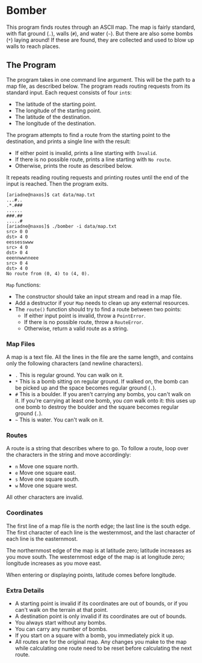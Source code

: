 # Bomber

This program finds routes  through an ASCII map. The map is fairly  standard, with
flat ground (`.`), walls (`#`), and water (`~`).  But  there are also some bombs
(`*`) laying around!  If these are found, they are collected and used to blow up walls
to reach places.


## The Program

The program takes in one command line argument.  This will be the path to a
map file,  as described below.  The program reads routing requests
from its standard input. Each request consists of four `int`s:

- The latitude of the starting point.
- The longitude of the starting point.
- The latitude of the destination.
- The longitude of the destination.

The program attempts to find a route from the starting point to the
destination, and prints a single line with the result:

- If either point is invalid, prints a line starting with `Invalid`.
- If there is no possible route, prints a line starting with `No route`.
- Otherwise, prints the route as described below.

It repeats reading routing requests and printing routes until the end of the
input is reached.  Then the program exits.

```
[ariadne@naxos]$ cat data/map.txt
...#..
.*.###
......
###.##
.....#
[ariadne@naxos]$ ./bomber -i data/map.txt
src> 0 0
dst> 4 0
eessesswww
src> 4 0
dst> 0 4
eeennwwnneee
src> 0 4
dst> 4 0
No route from (0, 4) to (4, 0).
```

`Map` functions:

- The constructor should take an input stream and read in a map file.
- Add a destructor if your `Map` needs to clean up any external resources.
- The `route()` function should try to find a route between two points:
  - If either input point is invalid, throw a `PointError`.
  - If there is no possible route, throw a `RouteError`.
  - Otherwise, return a valid route as a string.


### Map Files

A map is a text file.  All the lines in the file are the same length,
and contains only the following characters (and newline characters).

- `.`  This is regular ground.  You can walk on it.
- `*`  This is a bomb sitting on regular ground.  If walked on, the bomb can be picked 
  up and the space becomes regular ground (`.`).
- `#`  This is a boulder.  If you  aren't carrying any bombs,  you can't walk on
  it. If you're carrying at least one bomb, you _can_ walk onto it: this uses up
  one bomb to destroy the boulder and the square becomes regular ground (`.`).
- `~`  This is water.  You can't walk on it.

### Routes

A route is  a string that describes where to go.  To follow a route, loop
over the characters in the string and move accordingly:

- `n`  Move one square north.
- `e`  Move one square east.
- `s`  Move one square south.
- `w`  Move one square west.

All other characters are invalid.

### Coordinates

The first line of a map file is the north edge; the last line is the south edge.
The first character of each line  is the westernmost,  and the last character of
each line is the easternmost.

The northernmost edge of the map is at latitude zero;  latitude increases as you
move  south.  The westernmost  edge of the map  is at longitude zero;  longitude
increases as you move east.

When entering or displaying points, latitude comes before longitude.

### Extra Details

- A starting point is invalid if its coordinates are out of bounds, or if you
  can't walk on the terrain at that point.
- A destination point is only invalid if its coordinates are out of bounds.
- You always start without any bombs.
- You can carry any number of bombs.
- If you start on a square with a bomb, you immediately pick it up.
- All  routes are for the  original map.  Any changes  you make to the map while
  calculating one route need to be reset before calculating the next route.
